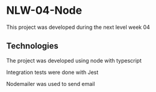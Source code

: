 # NLW-04-Node
 This project was developed during the next level week 04

## Technologies

The project was developed using node with typescript

Integration tests were done with Jest

Nodemailer was used to send email
